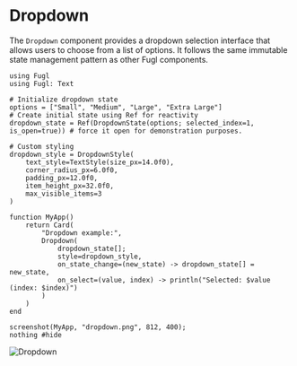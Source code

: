 # Dropdown

The `Dropdown` component provides a dropdown selection interface that allows users to choose from a list of options.
It follows the same immutable state management pattern as other Fugl components.

```@example DropDown
using Fugl
using Fugl: Text

# Initialize dropdown state
options = ["Small", "Medium", "Large", "Extra Large"]
# Create initial state using Ref for reactivity
dropdown_state = Ref(DropdownState(options; selected_index=1, is_open=true)) # force it open for demonstration purposes.

# Custom styling
dropdown_style = DropdownStyle(
    text_style=TextStyle(size_px=14.0f0),
    corner_radius_px=6.0f0,
    padding_px=12.0f0,
    item_height_px=32.0f0,
    max_visible_items=3
)

function MyApp()
    return Card(
        "Dropdown example:",
        Dropdown(
            dropdown_state[];
            style=dropdown_style,
            on_state_change=(new_state) -> dropdown_state[] = new_state,
            on_select=(value, index) -> println("Selected: $value (index: $index)")
        )
    )
end

screenshot(MyApp, "dropdown.png", 812, 400);
nothing #hide
```

![Dropdown](dropdown.png)
